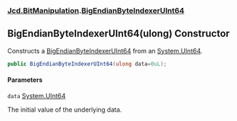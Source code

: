 ### [Jcd.BitManipulation](Jcd.BitManipulation.md 'Jcd.BitManipulation').[BigEndianByteIndexerUInt64](Jcd.BitManipulation.BigEndianByteIndexerUInt64.md 'Jcd.BitManipulation.BigEndianByteIndexerUInt64')

## BigEndianByteIndexerUInt64(ulong) Constructor

Constructs
a [BigEndianByteIndexerUInt64](Jcd.BitManipulation.BigEndianByteIndexerUInt64.md 'Jcd.BitManipulation.BigEndianByteIndexerUInt64')
from an [System.UInt64](https://docs.microsoft.com/en-us/dotnet/api/System.UInt64 'System.UInt64').

```csharp
public BigEndianByteIndexerUInt64(ulong data=0uL);
```
#### Parameters

<a name='Jcd.BitManipulation.BigEndianByteIndexerUInt64.BigEndianByteIndexerUInt64(ulong).data'></a>

`data` [System.UInt64](https://docs.microsoft.com/en-us/dotnet/api/System.UInt64 'System.UInt64')

The initial value of the underlying data.